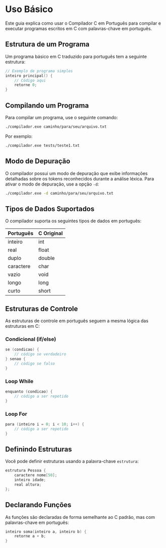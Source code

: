 # Uso Básico

Este guia explica como usar o Compilador C em Português para compilar e executar programas escritos em C com palavras-chave em português.

## Estrutura de um Programa

Um programa básico em C traduzido para português tem a seguinte estrutura:

```c
// Exemplo de programa simples
inteiro principal() {
    // Código aqui
    retorne 0;
}
```

## Compilando um Programa

Para compilar um programa, use o seguinte comando:

```bash
./compilador.exe caminho/para/seu/arquivo.txt
```

Por exemplo:

```bash
./compilador.exe tests/teste1.txt
```

## Modo de Depuração

O compilador possui um modo de depuração que exibe informações detalhadas sobre os tokens reconhecidos durante a análise léxica. Para ativar o modo de depuração, use a opção `-d`:

```bash
./compilador.exe -d caminho/para/seu/arquivo.txt
```

## Tipos de Dados Suportados

O compilador suporta os seguintes tipos de dados em português:

| Português | C Original |
|-----------|------------|
| inteiro   | int        |
| real      | float      |
| duplo     | double     |
| caractere | char       |
| vazio     | void       |
| longo     | long       |
| curto     | short      |

## Estruturas de Controle

As estruturas de controle em português seguem a mesma lógica das estruturas em C:

### Condicional (if/else)

```c
se (condicao) {
    // código se verdadeiro
} senao {
    // código se falso
}
```

### Loop While

```c
enquanto (condicao) {
    // código a ser repetido
}
```

### Loop For

```c
para (inteiro i = 0; i < 10; i++) {
    // código a ser repetido
}
```

## Definindo Estruturas

Você pode definir estruturas usando a palavra-chave `estrutura`:

```c
estrutura Pessoa {
    caractere nome[50];
    inteiro idade;
    real altura;
};
```

## Declarando Funções

As funções são declaradas de forma semelhante ao C padrão, mas com palavras-chave em português:

```c
inteiro soma(inteiro a, inteiro b) {
    retorne a + b;
}
```
